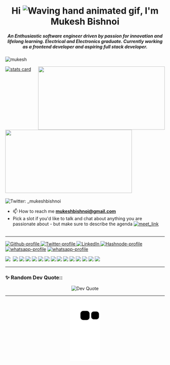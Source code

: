 <h1 align="center">Hi <img src="https://raw.githubusercontent.com/nixin72/nixin72/master/wave.gif" 
         alt="Waving hand animated gif"
         height="45"
         width="45" />, I'm Mukesh Bishnoi</h1>
<h5 align="center">
  An Enthusiastic software engineer driven by passion for innovation and lifelong learning. Electrical and Electronics graduate. Currently working as a frontend developer and aspiring full stack developer.
</h5>
<p align="left"> <img src="https://komarev.com/ghpvc/?username=bishnoimukesh&label=PROFILE+VIEWS&style=flat-square&color=red" alt="mukesh" /> </p>
<p>
<a align= "center" href="https://github.com/bishnoimukesh">
<img alt= "stats card" height="200px" width="400" src="https://github-readme-streak-stats.herokuapp.com/?user=bishnoimukesh&theme=radical">
<img align="right" height="200" width="400" src="https://github-readme-stats.vercel.app/api/top-langs/?username=bishnoimukesh&theme=radical" /> </a>
<!--          https://github-readme-stats.vercel.app/api/top-langs/?username={username} -->
</p>
  
<img height="200px" width="400" src="https://github-readme-stats.vercel.app/api?username=bishnoimukesh&count_private=true&theme=radical&show_icons=true" />

<p align="left"> <img alt="Twitter: _mukeshbishnoi" src="https://img.shields.io/twitter/follow/_mukeshbishnoi?style=social"></p>

- 📫 How to reach me **mukeshbishnoi@gmail.com**
- Pick a slot if you'd like to talk and chat about anything you are passionate about - but make sure to describe the agenda
<a href="https://calendly.com/mukeshbishnoi/chit_chat" target="_blank"><img width="498" alt="meet_link" src="https://user-images.githubusercontent.com/15426564/144297439-f530f383-e73e-41e0-9914-a9b7d3f432e5.png"></a>
<br><br>
<hr>

<p>
         <a href="https://github.com/bishnoimukesh" target="_blank"><img alt="Github-profile" src="https://img.shields.io/badge/GitHub-%2312100E.svg?&style=for-the-badge&logo=Github&logoColor=white" />
         </a> <a href="https://twitter.com/_mukeshbishnoi" target="_blank"><img alt="Twitter-profile" src="https://img.shields.io/badge/twitter-%231DA1F2.svg?&style=for-the-badge&logo=twitter&logoColor=white" />
         </a> <a href="https://www.linkedin.com/in/bishnoimukesh" target="_blank"><img alt="LinkedIn" src="https://img.shields.io/badge/linkedin-%230077B5.svg?&style=for-the-badge&logo=linkedin&logoColor=white" />
         </a> <a href="https://hashnode.com/@bishnoimukesh" target="_blank"><img alt="Hashnode-profile" src="https://img.shields.io/badge/Hashnode-2962FF?style=for-the-badge&logo=hashnode&logoColor=white" /></a>
         </a> <a href="https://whatsapp.com/@7877017305" target="_blank"><img alt="whatsapp-profile" src="https://img.shields.io/badge/WhatsApp-25D366?style=for-the-badge&logo=whatsapp&logoColor=white" /></a>
         </a> <a href="https://gmail.com/@mukeshbishnoi" target="_blank"><img alt="whatsapp-profile" src="https://img.shields.io/badge/Gmail-D14836?style=for-the-badge&logo=gmail&logoColor=white" /></a>
</p>
<p>
         <img src="https://img.shields.io/badge/Visual%20Studio%20Code-0078d7.svg?style=for-the-badge&logo=visual-studio-code&logoColor=white"></img>
         <img src"https://img.shields.io/badge/Codesandbox-040404?style=for-the-badge&logo=codesandbox&logoColor=DBDBDB"></img>
         <img src="https://img.shields.io/badge/figma-%23F24E1E.svg?style=for-the-badge&logo=figma&logoColor=white"></img>
         <img src="https://img.shields.io/badge/react-%2320232a.svg?style=for-the-badge&logo=react&logoColor=%2361DAFB"></img>
         <img src="https://img.shields.io/badge/NPM-%23000000.svg?style=for-the-badge&logo=npm&logoColor=white"></img>
         <img src="https://img.shields.io/badge/chart.js-F5788D.svg?style=for-the-badge&logo=chart.js&logoColor=white)"></img>
         <img src="https://img.shields.io/badge/bootstrap-%23563D7C.svg?style=for-the-badge&logo=bootstrap&logoColor=white"></img>
         <img src="https://img.shields.io/badge/javascript-%23323330.svg?style=for-the-badge&logo=javascript&logoColor=%23F7DF1E"></img>
         <img src="https://img.shields.io/badge/html5-%23E34F26.svg?style=for-the-badge&logo=html5&logoColor=white"></img>
         <img src="https://img.shields.io/badge/css3-%231572B6.svg?style=for-the-badge&logo=css3&logoColor=white"></img>
         <img src="https://img.shields.io/badge/Postman-FF6C37?style=for-the-badge&logo=postman&logoColor=white"></img>
         <img src="https://img.shields.io/badge/Safari-000000?style=for-the-badge&logo=Safari&logoColor=white"></img>
         <img src="https://img.shields.io/badge/Google%20Chrome-4285F4?style=for-the-badge&logo=GoogleChrome&logoColor=white)"></img>
         <img src="https://img.shields.io/badge/vercel-%23000000.svg?style=for-the-badge&logo=vercel&logoColor=white"></img>
         <img src="https://img.shields.io/badge/netlify-%23000000.svg?style=for-the-badge&logo=netlify&logoColor=#00C7B7"></img>
         <img src="https://img.shields.io/badge/heroku-%23430098.svg?style=for-the-badge&logo=heroku&logoColor=white"></img>
<!--          <img src=""></img> -->
</p>

<hr>
<h3 align="left">✨ Random Dev Quote::</h3>
<p align="center">
  <img src="https://quotes-github-readme.vercel.app/api?type=horizontal&theme=dark" alt="Dev Quote" />
</p>
<hr>

<p align="center">
  <img src="https://github.com/bishnoimukesh/bishnoimukesh/raw/output/github-contribution-grid-snake.svg" alt="snake"></center>
  
</p>
